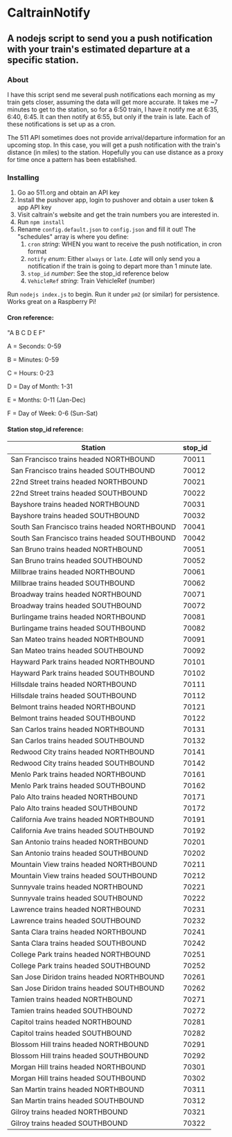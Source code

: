 # CaltrainNotify

## A nodejs script to send you a push notification with your train's estimated departure at a specific station.

### About
I have this script send me several push notifications each morning as my train gets closer, assuming the data will get more accurate.
It takes me ~7 minutes to get to the station, so for a 6:50 train, I have it notify me at 6:35, 6:40, 6:45.  It can then notify at 6:55, but only if the train is late.   Each of these notifications is set up as a cron.

The 511 API sometimes does not provide arrival/departure information for an upcoming stop. In this case, you will get a push notification with the train's distance (in miles) to the station.  Hopefully you can use distance as a proxy for time once a pattern has been established.


### Installing
1. Go ao 511.org and obtain an API key
2. Install the pushover app, login to pushover and obtain a user token & app API key
3. Visit caltrain's website and get the train numbers you are interested in.
4. Run `npm install`
5. Rename `config.default.json` to `config.json` and fill it out!  The "schedules" array is where you define:
   1. `cron` *string*: WHEN you want to receive the push notification, in cron format
   2. `notify` *enum*: Either `always` or `late`.  *Late* will only send you a notification if the train is going to depart more than 1 minute late.
   3. `stop_id` *number*: See the stop_id reference below
   4. `VehicleRef` *string*: Train VehicleRef (number)


Run `nodejs index.js` to begin.  Run it under `pm2` (or similar) for persistence.  Works great on a Raspberry Pi!




#### Cron reference:

"A B C D E F"

A = Seconds: 0-59

B = Minutes: 0-59

C = Hours: 0-23

D = Day of Month: 1-31

E = Months: 0-11 (Jan-Dec)

F = Day of Week: 0-6 (Sun-Sat)



#### Station stop_id reference:

| Station | stop_id |
| ------- | ------- |
| San Francisco trains headed NORTHBOUND | 70011 |
| San Francisco trains headed SOUTHBOUND | 70012 |
| 22nd Street trains headed NORTHBOUND | 70021 |
| 22nd Street trains headed SOUTHBOUND | 70022 |
| Bayshore trains headed NORTHBOUND | 70031 |
| Bayshore trains headed SOUTHBOUND | 70032 |
| South San Francisco trains headed NORTHBOUND | 70041 |
| South San Francisco trains headed SOUTHBOUND | 70042 |
| San Bruno trains headed NORTHBOUND | 70051 |
| San Bruno trains headed SOUTHBOUND | 70052 |
| Millbrae trains headed NORTHBOUND | 70061 |
| Millbrae trains headed SOUTHBOUND | 70062 |
| Broadway trains headed NORTHBOUND | 70071 |
| Broadway trains headed SOUTHBOUND | 70072 |
| Burlingame trains headed NORTHBOUND | 70081 |
| Burlingame trains headed SOUTHBOUND | 70082 |
| San Mateo trains headed NORTHBOUND | 70091 |
| San Mateo trains headed SOUTHBOUND | 70092 |
| Hayward Park trains headed NORTHBOUND | 70101 |
| Hayward Park trains headed SOUTHBOUND | 70102 |
| Hillsdale trains headed NORTHBOUND | 70111 |
| Hillsdale trains headed SOUTHBOUND | 70112 |
| Belmont trains headed NORTHBOUND | 70121 |
| Belmont trains headed SOUTHBOUND | 70122 |
| San Carlos trains headed NORTHBOUND | 70131 |
| San Carlos trains headed SOUTHBOUND | 70132 |
| Redwood City trains headed NORTHBOUND | 70141 |
| Redwood City trains headed SOUTHBOUND | 70142 |
| Menlo Park trains headed NORTHBOUND | 70161 |
| Menlo Park trains headed SOUTHBOUND | 70162 |
| Palo Alto trains headed NORTHBOUND | 70171 |
| Palo Alto trains headed SOUTHBOUND | 70172 |
| California Ave trains headed NORTHBOUND | 70191 |
| California Ave trains headed SOUTHBOUND | 70192 |
| San Antonio trains headed NORTHBOUND | 70201 |
| San Antonio trains headed SOUTHBOUND | 70202 |
| Mountain View trains headed NORTHBOUND | 70211 |
| Mountain View trains headed SOUTHBOUND | 70212 |
| Sunnyvale trains headed NORTHBOUND | 70221 |
| Sunnyvale trains headed SOUTHBOUND | 70222 |
| Lawrence trains headed NORTHBOUND | 70231 |
| Lawrence trains headed SOUTHBOUND | 70232 |
| Santa Clara trains headed NORTHBOUND | 70241 |
| Santa Clara trains headed SOUTHBOUND | 70242 |
| College Park trains headed NORTHBOUND | 70251 |
| College Park trains headed SOUTHBOUND | 70252 |
| San Jose Diridon trains headed NORTHBOUND | 70261 |
| San Jose Diridon trains headed SOUTHBOUND | 70262 |
| Tamien trains headed NORTHBOUND | 70271 |
| Tamien trains headed SOUTHBOUND | 70272 |
| Capitol trains headed NORTHBOUND | 70281 |
| Capitol trains headed SOUTHBOUND | 70282 |
| Blossom Hill trains headed NORTHBOUND | 70291 |
| Blossom Hill trains headed SOUTHBOUND | 70292 |
| Morgan Hill trains headed NORTHBOUND | 70301 |
| Morgan Hill trains headed SOUTHBOUND | 70302 |
| San Martin trains headed NORTHBOUND | 70311 |
| San Martin trains headed SOUTHBOUND | 70312 |
| Gilroy trains headed NORTHBOUND | 70321 |
| Gilroy trains headed SOUTHBOUND | 70322 |